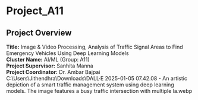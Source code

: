 # Project_A11
## Project Overview

**Title:** Image & Video Processing, Analysis of Traffic Signal Areas to Find Emergency Vehicles Using Deep Learning Models  
**Cluster Name:** AI/ML (Group: A11)  
**Project Supervisor:** Sanhita Manna  
**Project Coordinator:** Dr. Ambar Bajpai  
C:\Users\Jithendhra\Downloads\DALL·E 2025-01-05 07.42.08 - An artistic depiction of a smart traffic management system using deep learning models. The image features a busy traffic intersection with multiple la.webp
